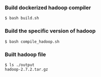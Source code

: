 ### Build dockerized hadoop compiler
```
$ bash build.sh
```

### Build the specific version of hadoop
```
$ bash compile_hadoop.sh
```

### Built hadoop file
```
$ ls ./output
hadoop-2.7.2.tar.gz
```
